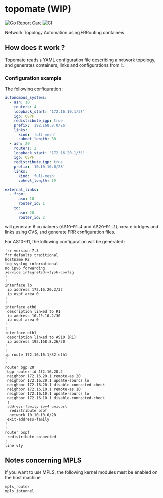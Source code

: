 # topomate (WIP)

[![Go Report Card](https://goreportcard.com/badge/github.com/rahveiz/topomate)](https://goreportcard.com/report/github.com/rahveiz/topomate)
![CI](https://github.com/rahveiz/topomate/workflows/CI/badge.svg)

Network Topology Automation using FRRouting containers


## How does it work ?

Topomate reads a YAML configuration file describing a network topology,
and generates containers, links and configurations from it.

### Configuration example

The following configuration :


```yaml
autonomous_systems:
  - asn: 10
    routers: 4
    loopback_start: '172.16.10.1/32'
    igp: OSPF
    redistribute_igp: true
    prefix: '192.168.8.0/26'
    links:
      kind: 'full-mesh'
      subnet_length: 30
  - asn: 20
    routers: 2
    loopback_start: '172.16.20.1/32'
    igp: OSPF
    redistribute_igp: true
    prefix: '10.10.10.0/28'
    links:
      kind: 'full-mesh'
      subnet_length: 30  
  
external_links:
  - from:
      asn: 10
      router_id: 1
    to:
      asn: 20
      router_id: 2
```

will generate 6 containers (AS10-R1..4 and AS20-R1..2), create bridges and links
using OVS, and generate FRR configuration files.

For AS10-R1, the following configuration will be generated :

```
frr version 7.3
frr defaults traditional
hostname R2
log syslog informational
no ipv6 forwarding
service integrated-vtysh-config
!
!
interface lo
 ip address 172.16.20.2/32
 ip ospf area 0
!
!
interface eth0
 description linked to R1
 ip address 10.10.10.2/30
 ip ospf area 0
!
!
interface eth1
 description linked to AS10 (R1)
 ip address 192.168.8.26/30
!
!
ip route 172.16.10.1/32 eth1
!
!
router bgp 20
 bgp router-id 172.16.20.2
 neighbor 172.16.20.1 remote-as 20
 neighbor 172.16.20.1 update-source lo
 neighbor 172.16.20.1 disable-connected-check
 neighbor 172.16.10.1 remote-as 10
 neighbor 172.16.10.1 update-source lo
 neighbor 172.16.10.1 disable-connected-check
 !
 address-family ipv4 unicast
  redistribute ospf
  network 10.10.10.0/28
 exit-address-family
!
!
router ospf
 redistribute connected
!
line vty
```


## Notes concerning MPLS

If you want to use MPLS, the following kernel modules must be enabled on the host machine

```
mpls_router
mpls_iptunnel
```
